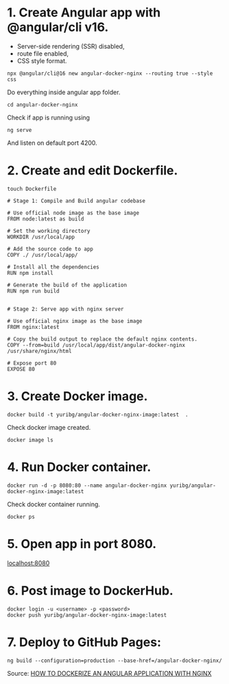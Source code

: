 # 1. Create Angular app with @angular/cli v16.
- Server-side rendering (SSR) disabled,
- route file enabled, 
- CSS style format.

```
npx @angular/cli@16 new angular-docker-nginx --routing true --style css
```

Do everything inside angular app folder.

```
cd angular-docker-nginx
```

Check if app is running using 

```
ng serve
```

And listen on default port 4200.

# 2. Create and edit Dockerfile.

```
touch Dockerfile
```

```
# Stage 1: Compile and Build angular codebase

# Use official node image as the base image
FROM node:latest as build

# Set the working directory
WORKDIR /usr/local/app

# Add the source code to app
COPY ./ /usr/local/app/

# Install all the dependencies
RUN npm install

# Generate the build of the application
RUN npm run build


# Stage 2: Serve app with nginx server

# Use official nginx image as the base image
FROM nginx:latest

# Copy the build output to replace the default nginx contents.
COPY --from=build /usr/local/app/dist/angular-docker-nginx /usr/share/nginx/html

# Expose port 80
EXPOSE 80
```

# 3. Create Docker image.

```
docker build -t yuribg/angular-docker-nginx-image:latest  .
```

Check docker image created.

```
docker image ls
```

# 4. Run Docker container.

```
docker run -d -p 8080:80 --name angular-docker-nginx yuribg/angular-docker-nginx-image:latest
```

Check docker container running.

```
docker ps
```

# 5. Open app in port 8080.

[localhost:8080](http://localhost:8080/)

# 6. Post image to DockerHub.

```
docker login -u <username> -p <password>
docker push yuribg/angular-docker-nginx-image:latest
```

# 7. Deploy to GitHub Pages:

```
ng build --configuration=production --base-href=/angular-docker-nginx/
```

Source:
[HOW TO DOCKERIZE AN ANGULAR APPLICATION WITH NGINX](https://levioconsulting.com/insights/how-to-dockerize-an-angular-application-with-nginx/)